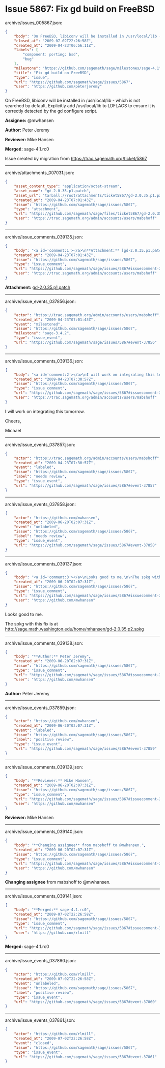 # Issue 5867: Fix gd build on FreeBSD

archive/issues_005867.json:
```json
{
    "body": "On FreeBSD, libiconv will be installed in /usr/local/lib - which is not searched by default.  Explicitly add /usr/local/lib to LDFLAGS to ensure it is correctly detected by the gd configure script.\n\n**Assignee:** @mwhansen\n\n**Author:** Peter Jeremy\n\n**Reviewer:** Mike Hansen\n\n**Merged:** sage-4.1.rc0\n\nIssue created by migration from https://trac.sagemath.org/ticket/5867\n\n",
    "closed_at": "2009-07-02T22:26:58Z",
    "created_at": "2009-04-23T06:56:11Z",
    "labels": [
        "component: porting: bsd",
        "bug"
    ],
    "milestone": "https://github.com/sagemath/sage/milestones/sage-4.1",
    "title": "Fix gd build on FreeBSD",
    "type": "issue",
    "url": "https://github.com/sagemath/sage/issues/5867",
    "user": "https://github.com/peterjeremy"
}
```
On FreeBSD, libiconv will be installed in /usr/local/lib - which is not searched by default.  Explicitly add /usr/local/lib to LDFLAGS to ensure it is correctly detected by the gd configure script.

**Assignee:** @mwhansen

**Author:** Peter Jeremy

**Reviewer:** Mike Hansen

**Merged:** sage-4.1.rc0

Issue created by migration from https://trac.sagemath.org/ticket/5867





---

archive/attachments_007031.json:
```json
{
    "asset_content_type": "application/octet-stream",
    "asset_name": "gd-2.0.35.p1.patch",
    "asset_url": "tarball://root/attachments/ticket5867/gd-2.0.35.p1.patch",
    "created_at": "2009-04-23T07:01:43Z",
    "issue": "https://github.com/sagemath/sage/issues/5867",
    "type": "attachment",
    "url": "https://github.com/sagemath/sage/files/ticket5867/gd-2.0.35.p1.patch",
    "user": "https://trac.sagemath.org/admin/accounts/users/mabshoff"
}
```



---

archive/issue_comments_039135.json:
```json
{
    "body": "<a id='comment:1'></a>\n**Attachment:** [gd-2.0.35.p1.patch](https://github.com/sagemath/sage/files/ticket5867/gd-2.0.35.p1.patch)",
    "created_at": "2009-04-23T07:01:43Z",
    "issue": "https://github.com/sagemath/sage/issues/5867",
    "type": "issue_comment",
    "url": "https://github.com/sagemath/sage/issues/5867#issuecomment-39135",
    "user": "https://trac.sagemath.org/admin/accounts/users/mabshoff"
}
```

<a id='comment:1'></a>
**Attachment:** [gd-2.0.35.p1.patch](https://github.com/sagemath/sage/files/ticket5867/gd-2.0.35.p1.patch)



---

archive/issue_events_037856.json:
```json
{
    "actor": "https://trac.sagemath.org/admin/accounts/users/mabshoff",
    "created_at": "2009-04-23T07:01:43Z",
    "event": "milestoned",
    "issue": "https://github.com/sagemath/sage/issues/5867",
    "milestone": "sage-3.4.2",
    "type": "issue_event",
    "url": "https://github.com/sagemath/sage/issues/5867#event-37856"
}
```



---

archive/issue_comments_039136.json:
```json
{
    "body": "<a id='comment:2'></a>\nI will work on integrating this tomorrow.\n\nCheers,\n\nMichael",
    "created_at": "2009-04-23T07:30:57Z",
    "issue": "https://github.com/sagemath/sage/issues/5867",
    "type": "issue_comment",
    "url": "https://github.com/sagemath/sage/issues/5867#issuecomment-39136",
    "user": "https://trac.sagemath.org/admin/accounts/users/mabshoff"
}
```

<a id='comment:2'></a>
I will work on integrating this tomorrow.

Cheers,

Michael



---

archive/issue_events_037857.json:
```json
{
    "actor": "https://trac.sagemath.org/admin/accounts/users/mabshoff",
    "created_at": "2009-04-23T07:30:57Z",
    "event": "labeled",
    "issue": "https://github.com/sagemath/sage/issues/5867",
    "label": "needs review",
    "type": "issue_event",
    "url": "https://github.com/sagemath/sage/issues/5867#event-37857"
}
```



---

archive/issue_events_037858.json:
```json
{
    "actor": "https://github.com/mwhansen",
    "created_at": "2009-06-20T02:07:31Z",
    "event": "unlabeled",
    "issue": "https://github.com/sagemath/sage/issues/5867",
    "label": "needs review",
    "type": "issue_event",
    "url": "https://github.com/sagemath/sage/issues/5867#event-37858"
}
```



---

archive/issue_comments_039137.json:
```json
{
    "body": "<a id='comment:3'></a>\nLooks good to me.\n\nThe spkg with this fix is at http://sage.math.washington.edu/home/mhansen/gd-2.0.35.p2.spkg",
    "created_at": "2009-06-20T02:07:31Z",
    "issue": "https://github.com/sagemath/sage/issues/5867",
    "type": "issue_comment",
    "url": "https://github.com/sagemath/sage/issues/5867#issuecomment-39137",
    "user": "https://github.com/mwhansen"
}
```

<a id='comment:3'></a>
Looks good to me.

The spkg with this fix is at http://sage.math.washington.edu/home/mhansen/gd-2.0.35.p2.spkg



---

archive/issue_comments_039138.json:
```json
{
    "body": "**Author:** Peter Jeremy",
    "created_at": "2009-06-20T02:07:31Z",
    "issue": "https://github.com/sagemath/sage/issues/5867",
    "type": "issue_comment",
    "url": "https://github.com/sagemath/sage/issues/5867#issuecomment-39138",
    "user": "https://github.com/mwhansen"
}
```

**Author:** Peter Jeremy



---

archive/issue_events_037859.json:
```json
{
    "actor": "https://github.com/mwhansen",
    "created_at": "2009-06-20T02:07:31Z",
    "event": "labeled",
    "issue": "https://github.com/sagemath/sage/issues/5867",
    "label": "positive review",
    "type": "issue_event",
    "url": "https://github.com/sagemath/sage/issues/5867#event-37859"
}
```



---

archive/issue_comments_039139.json:
```json
{
    "body": "**Reviewer:** Mike Hansen",
    "created_at": "2009-06-20T02:07:31Z",
    "issue": "https://github.com/sagemath/sage/issues/5867",
    "type": "issue_comment",
    "url": "https://github.com/sagemath/sage/issues/5867#issuecomment-39139",
    "user": "https://github.com/mwhansen"
}
```

**Reviewer:** Mike Hansen



---

archive/issue_comments_039140.json:
```json
{
    "body": "**Changing assignee** from mabshoff to @mwhansen.",
    "created_at": "2009-06-20T02:07:31Z",
    "issue": "https://github.com/sagemath/sage/issues/5867",
    "type": "issue_comment",
    "url": "https://github.com/sagemath/sage/issues/5867#issuecomment-39140",
    "user": "https://github.com/mwhansen"
}
```

**Changing assignee** from mabshoff to @mwhansen.



---

archive/issue_comments_039141.json:
```json
{
    "body": "**Merged:** sage-4.1.rc0",
    "created_at": "2009-07-02T22:26:58Z",
    "issue": "https://github.com/sagemath/sage/issues/5867",
    "type": "issue_comment",
    "url": "https://github.com/sagemath/sage/issues/5867#issuecomment-39141",
    "user": "https://github.com/rlmill"
}
```

**Merged:** sage-4.1.rc0



---

archive/issue_events_037860.json:
```json
{
    "actor": "https://github.com/rlmill",
    "created_at": "2009-07-02T22:26:58Z",
    "event": "unlabeled",
    "issue": "https://github.com/sagemath/sage/issues/5867",
    "label": "positive review",
    "type": "issue_event",
    "url": "https://github.com/sagemath/sage/issues/5867#event-37860"
}
```



---

archive/issue_events_037861.json:
```json
{
    "actor": "https://github.com/rlmill",
    "created_at": "2009-07-02T22:26:58Z",
    "event": "closed",
    "issue": "https://github.com/sagemath/sage/issues/5867",
    "type": "issue_event",
    "url": "https://github.com/sagemath/sage/issues/5867#event-37861"
}
```
